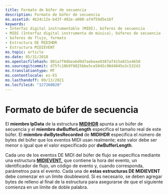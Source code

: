```yaml
---
title: Formato de búfer de secuencia
description: Formato de búfer de secuencia
ms.assetid: 4b24c12e-b43f-492e-a000-af4f59d5e16f
keywords:
- Interfaz digital instrumentable (MIDI), búferes de secuencia
- MIDI (Interfaz digital instrumenta de música), búferes de secuencia
- búferes de flujo, formato
- Estructura DE MIDIHDR
- Estructura MIDIEVENT
ms.topic: article
ms.date: 05/31/2018
ms.openlocfilehash: 801a7f0dbeabd0d7aebeae0387af415a831e4658
ms.sourcegitcommit: d75fc10b9f0825bbe5ce5045c90d4045e3c53243
ms.translationtype: MT
ms.contentlocale: es-ES
ms.lasthandoff: 09/13/2021
ms.locfileid: "127260820"
---
```

# <a name="stream-buffer-format"></a>Formato de búfer de secuencia

El **miembro lpData** de la estructura [**MIDIHDR**](/windows/win32/api/mmeapi/ns-mmeapi-midihdr) apunta a un búfer de secuencia y el **miembro dwBufferLength** especifica el tamaño real de este búfer. El **miembro dwBytesRecorded** de **MIDIHDR** especifica el número de bytes del búfer que los eventos MIDI usan realmente; este valor debe ser menor o igual que el valor especificado por **dwBufferLength**.

Cada uno de los eventos DE MIDI del búfer de flujo se especifica mediante una estructura [**MIDIEVENT,**](/windows/win32/api/mmeapi/ns-mmeapi-midievent) que contiene la hora del evento, un identificador de flujo, un código de evento y, cuando corresponda, parámetros para el evento. Cada una de **estas estructuras DE MIDIEVENT** debe comenzar en un límite doubleword. Si es necesario, se deben agregar bytes de relleno al final de la estructura para asegurarse de que el siguiente comienza en un límite de doble palabra.

 

 